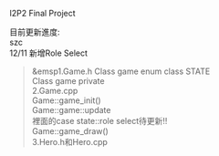 I2P2 Final Project

目前更新進度:  
szc  
12/11 新增Role Select  
>&emsp1.Game.h  Class game enum class STATE  
	          Class game private   
	2.Game.cpp   
	    Game::game_init()  
	    Game::game::update  
		裡面的case state::role select待更新!!  
	    Game::game_draw()  
	3.Hero.h和Hero.cpp  
